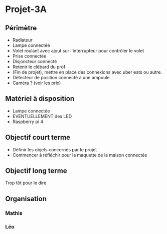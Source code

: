 # Projet-3A

## Périmètre

* Radiateur
* Lampe connectée
* Volet roulant avec ajout sur l'interrupteur pour contrôler le volet
* Prise connectée
* Disjoncteur connecté
* Retenir le clébard du prof
* (Fin de projet), mettre en place des connexions avec uber eats ou autre. 
* Détecteur de position connecté à une ampoule
* Caméra ? (voir les prix)

## Matériel à disposition

* Lampe connectée
* EVENTUELLEMENT des LED
* Raspberry pi 4

## Objectif court terme

* Définir les objets concernés par le projet
* Commencer à réfléchir pour la maquette de la maison connectée

## Objectif long terme

Trop tôt pour le dire

## Organisation

### Mathis
### Léo

